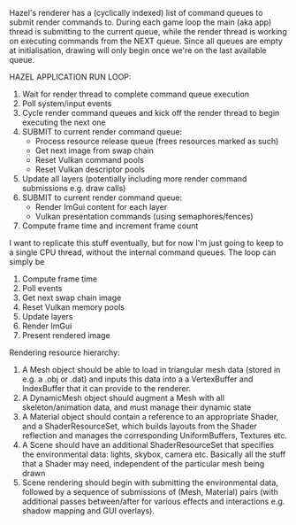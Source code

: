 Hazel's renderer has a (cyclically indexed) list of command queues to submit render commands to. During each game loop the main (aka app) thread is submitting to the current queue, while the render thread is working on executing commands from the NEXT queue. Since all queues are empty at initialisation, drawing will only begin once we're on the last available queue.

HAZEL APPLICATION RUN LOOP:
1) Wait for render thread to complete command queue execution
2) Poll system/input events
3) Cycle render command queues and kick off the render thread to begin executing the next one
4) SUBMIT to current render command queue:
	- Process resource release queue (frees resources marked as such)
	- Get next image from swap chain
	- Reset Vulkan command pools
	- Reset Vulkan descriptor pools
5) Update all layers (potentially including more render command submissions e.g. draw calls)
6) SUBMIT to current render command queue:
	- Render ImGui content for each layer
	- Vulkan presentation commands (using semaphores/fences)
7) Compute frame time and increment frame count

I want to replicate this stuff eventually, but for now I'm just going to keep to a single CPU thread, without the internal command queues. The loop can simply be
1) Compute frame time
2) Poll events
3) Get next swap chain image
4) Reset Vulkan memory pools
5) Update layers
6) Render ImGui
7) Present rendered image

Rendering resource hierarchy:
1) A Mesh object should be able to load in triangular mesh data (stored in e.g. a .obj or .dat) and inputs this data into a a VertexBuffer and IndexBuffer that it can provide to the renderer.
2) A DynamicMesh object should augment a Mesh with all skeleton/animation data, and must manage their dynamic state
3) A Material object should contain a reference to an appropriate Shader, and a ShaderResourceSet, which builds layouts from the Shader reflection and manages the corresponding UniformBuffers, Textures etc.
4) A Scene should have an additional ShaderResourceSet that specifies the environmental data: lights, skybox, camera etc. Basically all the stuff that a Shader may need, independent of the particular mesh being drawn
5) Scene rendering should begin with submitting the environmental data, followed by a sequence of submissions of (Mesh, Material) pairs (with additional passes between/after for various effects and interactions e.g. shadow mapping and GUI overlays).